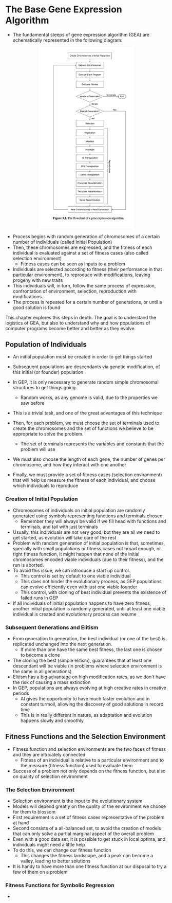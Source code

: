 # The Base Gene Expression Algorithm 

- The fundamental steeps of gene expression algorithm (GEA) are schematically represented in the following diagram: 

<p align="center"><img src="./img/3.1.png" width="300"/></p>

- Process begins with random generation of chromosomes of a certain number of individuals (called Initial Population)
- Then, these chromosomes are expressed, and the fitness of each individual is evaluated against a set of fitness cases (also called selection environment)
    - Fitness cases can be seen as inputs to a problem
- Individuals are selected according to fitness (their performance in that particular environment), to reproduce with modifications, leaving progeny with new traits
- This individuals will, in turn, follow the same process of expression, confrontation of environment, selection, reproduction with modifications. 
- The process is repeated for a certain number of generations, or until a good solution is found 

This chapter explores this steps in depth. The goal is to understand the logistics of GEA, but also to understand why and how populations of computer programs become better and better as they evolve. 

## Population of Individuals

- An initial population must be created in order to get things started 
- Subsequent populations are descendants via genetic modification, of this initial (or founder) population
- In GEP, it is only necessary to generate random simple chromosomal structures to get things going 
    - Random works, as any genome is valid, due to the properties we saw before
- This is a trivial task, and one of the great advantages of this technique

- Then, for each problem, we must choose the set of terminals used to create the chromosomes and the set of functions we believe to be appropriate to solve the problem. 
    - The set of terminals represents the variables and constants that the problem will use 
- We must also choose the length of each gene, the number of genes per chromosome, and how they interact with one another
- Finally, we must provide a set of fitness cases (selection environment) that will help us measure the fitness of each individual, and choose which individuals to reproduce

### Creation of Initial Population 

- Chromosomes of individuals on initial population are randomly generated using symbols representing functions and terminals chosen
    - Remember they will always be valid if we fill head with functions and terminals, and tail with just terminals
- Usually, this individuals are not very good, but they are all we need to get started, as evolution will take care of the rest
- Problem with random generation of initial population is that, sometimes, specially with small populations or fitness cases not broad enough, or tight fitness function, it might happen that none of the initial chromosomes encoded viable individuals (due to their fitness), and the run is aborted.  
- To avoid this issue, we can introduce a start up control. 
    - This control is set by default to one viable individual
    - This does not hinder the evolutionary process, as GEP populations can evolve efficiently even with just one viable founder  
    - This control, with cloning of best individual prevents the existence of failed runs in GEP
- If all individuals of initial population happens to have zero fitness, another initial population is randomly generated, until at least one viable individual is created and evolutionary process can resume

### Subsequent Generations and Elitism

- From generation to generation, the best individual (or one of the best) is replicated unchanged into the next generation. 
    - If more than one have the same best fitness, the last one is chosen to become a clone
- The cloning the best (simple elitism), guarantees that at least one descendant will be viable (in problems where selection environment is the same in all generations)
- Elitism has a big advantage on high modification rates, as we don't have the risk of causing a mass extinction
- In GEP, populations are always evolving at high creative rates in creative periods 
    - AI gives the opportunity to have much faster evolution and in constant turmoil, allowing the discovery of good solutions in record time
    - This is in really different in nature, as adaptation and evolution happens slowly and smoothly

## Fitness Functions and the Selection Environment 

- Fitness function and selection environments are the two faces of fitness and they are intricately connected
    - Fitness of an individual is relative to a particular environment and to the measure (fitness function) used to evaluate them 
- Success of a problem not only depends on the fitness function, but also on quality of selection environment 

### The Selection Environment 

- Selection environment is the input to the evolutionary system
- Models will depend greatly on the quality of the environment we choose for them to blossom 
- First requirement is a set of fitness cases representative of the problem at hand
- Second consists of a all-balanced set, to avoid the creation of models that can only solve a partial marginal aspect of the overall problem
- Even with a good data set, it is possible to get stuck in local optima, and individuals might need a little help
- To do this, we can change our fitness function
    - This changes the fitness landscape, and a peak can become a valley, leading to better solutions
- It is handy to have more than one fitness function at our disposal to try a few of them on a problem 

### Fitness Functions for Symbolic Regression

- 
